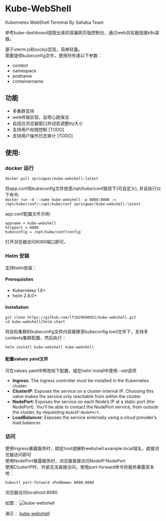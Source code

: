 # Kube-WebShell
Kubernetes WebShell Terminal By Sahaba Team

参考kube-dashboard提取出来的容器网页版控制台，通过web浏览器连接k8s容器。  

基于xterm.js和sockjs实现，简单轻量。  
需要提供kubeconfig文件，使用时传递以下参数：  

- context
- namespace
- podname
- containername

## 功能

- 多集群支持
- web终端实现，自带心跳保活
- 自适应浏览器窗口并动态调整tty大小
- 支持用户权限控制 [TODO] 
- 支持用户操作日志审计 [TODO] 


## 使用:
### docker 运行
```docker pull springwar/kube-webshell:latest```  

将app.conf和kubeconfig文件放至/opt/kube/conf路径下(可自定义), 并且执行以下命令:  
```docker run -d --name kube-webshell -p 8080:8080 -v /opt/kube/conf/:/opt/kube/conf springwar/kube-webshell:latest ```  

app.conf配置文件示例:
```
appname = kube-webshell
httpport = 8080
kubeconfig = /opt/kube/conf/config
```

打开浏览器访问8080端口即可。


### Helm 安装
支持helm安装：

#### Prerequisites

- Kubernetes 1.6+
- helm 2.8.0+

#### Installation
```
git clone https://github.com/lf1029698952/kube-webshell.git
cd kube-webshell/helm-chart
```
将目标集群的kubeconfig文件内容替换至kubeconfig.toml文件下，支持多contexts集群配置，然后执行：
```
helm install kube-webshell kube-webshell
```

#### 配置values.yaml文件

可在values.yaml中修改如下配置，或在helm install中使用--set选项

- **Ingress**: The ingress controller must be installed in the Kubernetes cluster.  
- **ClusterIP**: Exposes the service on a cluster-internal IP. Choosing this value makes the service only reachable from within the cluster.
- **NodePort**: Exposes the service on each Node’s IP at a static port (the NodePort). You’ll be able to contact the NodePort service, from outside the cluster, by requesting `NodeIP:NodePort`. 
- **LoadBalancer**: Exposes the service externally using a cloud provider’s load balancer.  

### 访问
使用Ingress暴露服务时，绑定host或解析webshell.example.local域名，直接浏览器访问即可  
使用NodePort暴露服务时，浏览器直接访问NodeIP:NodePort  
使用ClusterIP时，外部无法直接访问，使用port-forward命令将服务暴露至本地：
```
kubectl port-forward <PodName> 8080:8080
```
浏览器访问localhost:8080  

如图：
![kube-webshell](docs/images/kube-webshell.png)

演示：
[kube-webshell](docs/images/kube-webshell.mov)

